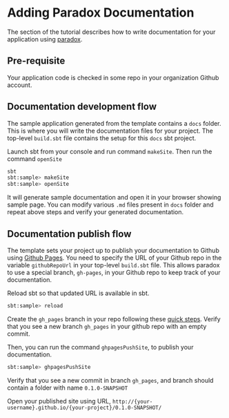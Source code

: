 # Adding Paradox Documentation

The section of the tutorial describes how to write documentation for your application using [paradox](https://developer.lightbend.com/docs/paradox/current/getting-started.html).

## Pre-requisite

Your application code is checked in some repo in your organization Github account.

## Documentation development flow

The sample application generated from the template contains a `docs` folder. 
This is where you will write the documentation files for your project.
The top-level `build.sbt` file contains the setup for this `docs` sbt project.

Launch sbt from your console and run command `makeSite`. Then run the command `openSite`

```bash
sbt
sbt:sample> makeSite
sbt:sample> openSite
```

It will generate sample documentation and open it in your browser showing sample page.
You can modify various `.md` files present in `docs` folder and repeat above steps and verify your generated documentation.

## Documentation publish flow

The template sets your project up to publish your documentation to Github using [Github Pages](https://pages.github.com/).
You need to specify the URL of your Github repo in the variable `githubRepoUrl` in your top-level `build.sbt` file.
This allows paradox to use a special branch, `gh-pages`, in your Github repo to keep track of your documentation.

Reload sbt so that updated URL is available in sbt.

```bash
sbt:sample> reload
```

Create the `gh_pages` branch in your repo following these [quick steps](https://github.com/sbt/sbt-ghpages#initializing-the-gh-pages-branch).
Verify that you see a new branch `gh_pages` in your github repo with an empty commit.

Then, you can run the command `ghpagesPushSite`, to publish your documentation.

```bash
sbt:sample> ghpagesPushSite
```

Verify that you see a new commit in branch `gh_pages`, and branch should contain a folder with name `0.1.0-SNAPSHOT`

Open your published site using URL, `http://{your-username}.github.io/{your-project}/0.1.0-SNAPSHOT/`
